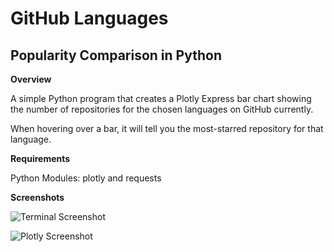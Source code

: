 # GitHub Languages 
## Popularity Comparison in Python

**Overview**

A simple Python program that creates a Plotly Express bar chart showing the number of repositories for the chosen languages on GitHub currently.

When hovering over a bar, it will tell you the most-starred repository for that language.

**Requirements**

Python Modules: plotly and requests

**Screenshots**

![Terminal Screenshot](https://gemixin.co.uk/images/github_languages_screenshot_1.jpg)

![Plotly Screenshot](https://gemixin.co.uk/images/github_languages_screenshot_2.jpg)